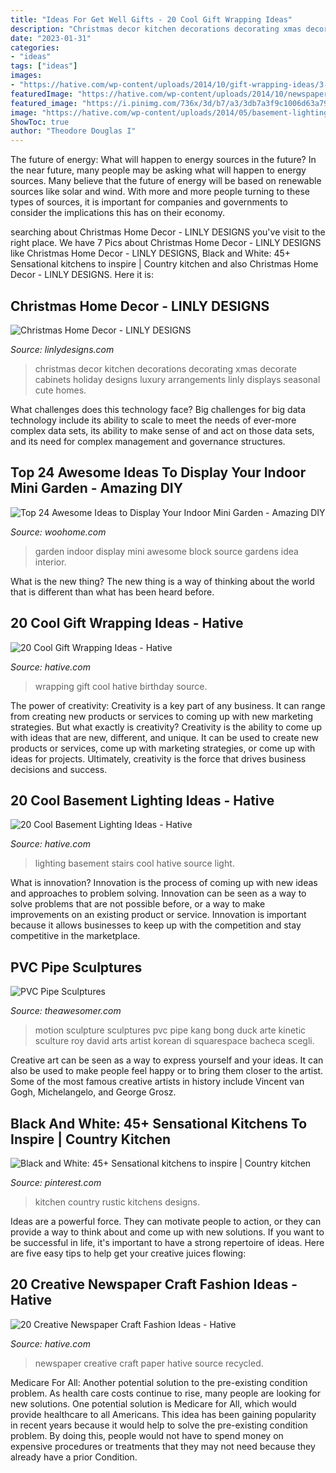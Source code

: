 ```yaml
---
title: "Ideas For Get Well Gifts - 20 Cool Gift Wrapping Ideas"
description: "Christmas decor kitchen decorations decorating xmas decorate cabinets holiday designs luxury arrangements linly displays seasonal cute homes"
date: "2023-01-31"
categories:
- "ideas"
tags: ["ideas"]
images:
- "https://hative.com/wp-content/uploads/2014/10/gift-wrapping-ideas/3-cool-gift-wrapping-ideas.jpg"
featuredImage: "https://hative.com/wp-content/uploads/2014/10/newspaper-craft-fashion-ideas/14-creative-newspaper-craft-fashion-ideas.jpg"
featured_image: "https://i.pinimg.com/736x/3d/b7/a3/3db7a3f9c1006d63a797702f674bf489.jpg"
image: "https://hative.com/wp-content/uploads/2014/05/basement-lighting-ideas/4-night-lighting-on-stairs.jpg"
ShowToc: true
author: "Theodore Douglas I"
---
```



The future of energy: What will happen to energy sources in the future?
In the near future, many people may be asking what will happen to energy sources. Many believe that the future of energy will be based on renewable sources like solar and wind. With more and more people turning to these types of sources, it is important for companies and governments to consider the implications this has on their economy.

	

		
searching about Christmas Home Decor - LINLY DESIGNS you've visit to the right place. We have 7 Pics about Christmas Home Decor - LINLY DESIGNS like Christmas Home Decor - LINLY DESIGNS, Black and White: 45+ Sensational kitchens to inspire | Country kitchen and also Christmas Home Decor - LINLY DESIGNS. Here it is:
		
    
## Christmas Home Decor - LINLY DESIGNS

<img loading=lazy src="http://www.linlydesigns.com/wp-content/uploads/2016/09/Luxury-Christmas-Kitchen-Decor-Arrangements.jpg" onerror="this.onerror=null;this.src='https://tse3.mm.bing.net/th?id=OIP.fhotaKDmsWav_qmLeDZVrwHaLH&amp;pid=15.1';" alt="Christmas Home Decor - LINLY DESIGNS">

_Source: linlydesigns.com_

>christmas decor kitchen decorations decorating xmas decorate cabinets holiday designs luxury arrangements linly displays seasonal cute homes. 

	

What challenges does this technology face?
Big challenges for big data technology include its ability to scale to meet the needs of ever-more complex data sets, its ability to make sense of and act on those data sets, and its need for complex management and governance structures.

    
## Top 24 Awesome Ideas To Display Your Indoor Mini Garden - Amazing DIY

<img loading=lazy src="http://www.woohome.com/wp-content/uploads/2016/04/indoor-garden-projects-13.jpg" onerror="this.onerror=null;this.src='https://tse4.mm.bing.net/th?id=OIP.Ki_UXHZ1V1w7he8dPZSgBAHaLH&amp;pid=15.1';" alt="Top 24 Awesome Ideas to Display Your Indoor Mini Garden - Amazing DIY">

_Source: woohome.com_

>garden indoor display mini awesome block source gardens idea interior. 

	

What is the new thing?
The new thing is a way of thinking about the world that is different than what has been heard before.

    
## 20 Cool Gift Wrapping Ideas - Hative

<img loading=lazy src="https://hative.com/wp-content/uploads/2014/10/gift-wrapping-ideas/3-cool-gift-wrapping-ideas.jpg" onerror="this.onerror=null;this.src='https://tse2.mm.bing.net/th?id=OIP.IumchR58nq-vAcfGyDOSDAHaJ4&amp;pid=15.1';" alt="20 Cool Gift Wrapping Ideas - Hative">

_Source: hative.com_

>wrapping gift cool hative birthday source. 

	

The power of creativity:
Creativity is a key part of any business. It can range from creating new products or services to coming up with new marketing strategies. But what exactly is creativity?
Creativity is the ability to come up with ideas that are new, different, and unique. It can be used to create new products or services, come up with marketing strategies, or come up with ideas for projects. Ultimately, creativity is the force that drives business decisions and success.

    
## 20 Cool Basement Lighting Ideas - Hative

<img loading=lazy src="https://hative.com/wp-content/uploads/2014/05/basement-lighting-ideas/4-night-lighting-on-stairs.jpg" onerror="this.onerror=null;this.src='https://tse3.mm.bing.net/th?id=OIP.28duYr6jeqUSBMTBtkFWvAHaLI&amp;pid=15.1';" alt="20 Cool Basement Lighting Ideas - Hative">

_Source: hative.com_

>lighting basement stairs cool hative source light. 

	

What is innovation?
Innovation is the process of coming up with new ideas and approaches to problem solving. Innovation can be seen as a way to solve problems that are not possible before, or a way to make improvements on an existing product or service. Innovation is important because it allows businesses to keep up with the competition and stay competitive in the marketplace.

    
## PVC Pipe Sculptures

<img loading=lazy src="https://theawesomer.com/photos/2011/12/121211_pvc_pipe_sculptures_6.jpg" onerror="this.onerror=null;this.src='https://tse1.mm.bing.net/th?id=OIP.um5yTDKSKpW_kRwthVfqVQAAAA&amp;pid=15.1';" alt="PVC Pipe Sculptures">

_Source: theawesomer.com_

>motion sculpture sculptures pvc pipe kang bong duck arte kinetic sculture roy david arts artist korean di squarespace bacheca scegli. 

	

Creative art can be seen as a way to express yourself and your ideas. It can also be used to make people feel happy or to bring them closer to the artist. Some of the most famous creative artists in history include Vincent van Gogh, Michelangelo, and George Grosz.

    
## Black And White: 45+ Sensational Kitchens To Inspire | Country Kitchen

<img loading=lazy src="https://i.pinimg.com/736x/3d/b7/a3/3db7a3f9c1006d63a797702f674bf489.jpg" onerror="this.onerror=null;this.src='https://tse3.mm.bing.net/th?id=OIP.Os8jmFYFUo4AL5RIjD1y4wHaJ3&amp;pid=15.1';" alt="Black and White: 45+ Sensational kitchens to inspire | Country kitchen">

_Source: pinterest.com_

>kitchen country rustic kitchens designs. 

	

Ideas are a powerful force. They can motivate people to action, or they can provide a way to think about and come up with new solutions. If you want to be successful in life, it's important to have a strong repertoire of ideas. Here are five easy tips to help get your creative juices flowing: 

    
## 20 Creative Newspaper Craft Fashion Ideas - Hative

<img loading=lazy src="https://hative.com/wp-content/uploads/2014/10/newspaper-craft-fashion-ideas/14-creative-newspaper-craft-fashion-ideas.jpg" onerror="this.onerror=null;this.src='https://tse4.mm.bing.net/th?id=OIP.LGUML7UIRXT0iilHjTsgxQHaLH&amp;pid=15.1';" alt="20 Creative Newspaper Craft Fashion Ideas - Hative">

_Source: hative.com_

>newspaper creative craft paper hative source recycled. 

	

Medicare For All: Another potential solution to the pre-existing condition problem.
As health care costs continue to rise, many people are looking for new solutions. One potential solution is Medicare for All, which would provide healthcare to all Americans. This idea has been gaining popularity in recent years because it would help to solve the pre-existing condition problem. By doing this, people would not have to spend money on expensive procedures or treatments that they may not need because they already have a prior Condition.


